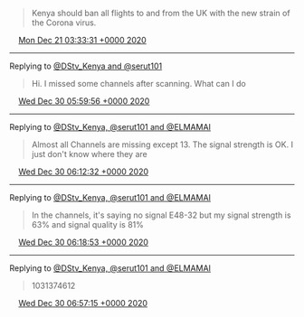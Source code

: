 > Kenya should ban all flights to and from the UK with the new strain of the Corona virus.

<img src="media/tweet.ico" width="12" /> [Mon Dec 21 03:33:31 +0000 2020](https://twitter.com/EImamai/status/1340862940388470785)

----

Replying to [@DStv_Kenya and @serut101](https://twitter.com/DStv_Kenya/status/281394120801529856)

> Hi. I missed some channels after scanning. What can I do

<img src="media/tweet.ico" width="12" /> [Wed Dec 30 05:59:56 +0000 2020](https://twitter.com/EImamai/status/1344161277262884864)

----

Replying to [@DStv_Kenya, @serut101 and @ELMAMAI](https://twitter.com/DStv_Kenya/status/1344163401342332928)

> Almost all Channels are missing except 13. The signal strength is OK. I just don't know where they are

<img src="media/tweet.ico" width="12" /> [Wed Dec 30 06:12:32 +0000 2020](https://twitter.com/EImamai/status/1344164450346147840)

----

Replying to [@DStv_Kenya, @serut101 and @ELMAMAI](https://twitter.com/DStv_Kenya/status/1344163401342332928)

> In the channels, it's saying no signal E48-32 but my signal strength is 63% and signal quality is 81%

<img src="media/tweet.ico" width="12" /> [Wed Dec 30 06:18:53 +0000 2020](https://twitter.com/EImamai/status/1344166047138652163)

----

Replying to [@DStv_Kenya, @serut101 and @ELMAMAI](https://twitter.com/DStv_Kenya/status/1344175374297608192)

> 1031374612

<img src="media/tweet.ico" width="12" /> [Wed Dec 30 06:57:15 +0000 2020](https://twitter.com/EImamai/status/1344175701348524032)